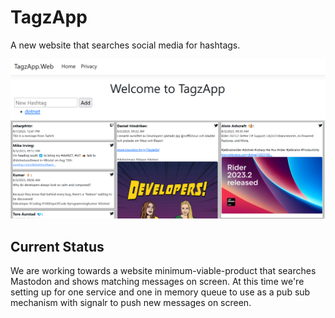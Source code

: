 # TagzApp
A new website that searches social media for hashtags.

![Sample Screenshot from August 7, 2023](doc/img/Screenshot-2023-08-07.png)

## Current Status

We are working towards a website minimum-viable-product that searches Mastodon and shows matching messages on screen.  At this time we're setting up for one service and one in memory queue to use as a pub sub mechanism with signalr to push new messages on screen. 
